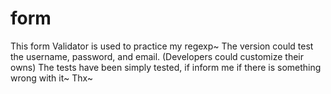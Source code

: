 form
====
This form Validator is used to practice my regexp~
The version could test the username, password, and email. (Developers could customize their owns)
The tests have been simply tested, if inform me if there is something wrong with it~
Thx~
